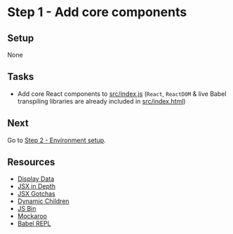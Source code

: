 # Step 1 - Add core components

## Setup

None

## Tasks

- Add core React components to [src/index.js](src/index.js) (`React`, `ReactDOM` & live Babel transpiling libraries are already included in [src/index.html](src/index.html))

## Next

Go to [Step 2 - Environment setup](https://github.com/benmvp/react-workshop/tree/master/02-env-setup).

## Resources

- [Display Data](https://facebook.github.io/react/docs/displaying-data.html)
- [JSX in Depth](https://facebook.github.io/react/docs/jsx-in-depth.html)
- [JSX Gotchas](https://facebook.github.io/react/docs/jsx-gotchas.html)
- [Dynamic Children](https://facebook.github.io/react/docs/multiple-components.html#dynamic-children)
- [JS Bin](http://jsbin.com/)
- [Mockaroo](https://www.mockaroo.com/)
- [Babel REPL](http://babeljs.io/repl/)

